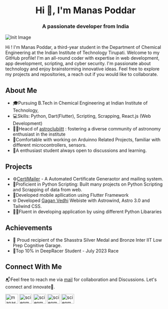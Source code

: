 <h1 align="center">Hi 👋, I'm Manas Poddar</h1>
<h3 align="center">A passionate developer from India</h3>

![Init Image](https://github.com/scienmanas/scienmanas/assets/99756067/d0f7235a-1a2f-40c8-a451-44505b396f0e)

Hi ! I'm Manas Poddar, a third-year student in the Department of Chemical Engineering at the Indian Institute of Technology Tirupati. Welcome to my GitHub profile! I'm an all-round coder with expertise in web development, app development, scripting, and cyber security. I'm passionate about technology and enjoy brainstorming innovative ideas. Feel free to explore my projects and repositories, a reach out if you would like to collaborate.

## About Me

* 🎓Pursuing B.Tech in Chemical Engineering at Indian Institute of Technology,
* 💻Skills: Python, Dart(Flutter), Scripting, Scrapping, React.js (Web Development)
* 👨‍🚀Heacd of [astroclubiitt](https://github.com/astroclubiitt) : fostering a diverse community of astronomy enthusiast in the institute
* 🔌Comfortable with working on Arduinno Related Projects, familiar with different microcontrollers, sensors.
* 🌟A enthusiast student always open to discussions and learning.
  
## Projects

* ⚙️[CertiMailer](https://github.com/scienmanas/CertiMailer) - A Automated Certificate Generaotor and mailing system.
* 🐍Proficient in Python Scripting: Built many projects on Python Scripting and Scrapping of data from web.
* 📱Developed mobile apllication using Flutter Framework
* 🌐 Developed [Gagan Vedhi](https://www.gaganvedhi.tech) Webiste with Astrowind, Astro 3.0 and Tailwind CSS.
* 👨‍💻Fluent in developing application by using different Python Libararies

## Achievements

* 🏅 Proud recipient of the Shasstra Silver Medal and Bronze Inter IIT Low Prep Cognitive Garage.
* 🚀Top 10% in DeepRacer Student - July 2023 Race

## Connect With Me

📬Feel free to reach me via [mail](https://mail.google.com/mail/?view=cm&fs=1&to=iamscientistmanas@gmail.com) for collaboration and Discussions. Let's connect and innovate🚀.

<p align="left">
<a href="https://linkedin.com/in/manas-poddar-5a0098227" target="blank"><img align="center" src="https://raw.githubusercontent.com/rahuldkjain/github-profile-readme-generator/master/src/images/icons/Social/linked-in-alt.svg" alt="manas-poddar-5a0098227" height="30" width="40" /></a>
<a href="https://instagram.com/scienmanas" target="blank"><img align="center" src="https://raw.githubusercontent.com/rahuldkjain/github-profile-readme-generator/master/src/images/icons/Social/instagram.svg" alt="scienmanas" height="30" width="40" /></a>
<!-- <a href="https://www.youtube.com/c/scienmanas" target="blank"><img align="center" src="https://raw.githubusercontent.com/rahuldkjain/github-profile-readme-generator/master/src/images/icons/Social/youtube.svg" alt="scienmanas" height="30" width="40" /></a> -->
<a href="https://www.codechef.com/users/scienmanas" target="blank"><img align="center" src="https://cdn.jsdelivr.net/npm/simple-icons@3.1.0/icons/codechef.svg" alt="scienmanas" height="30" width="40" /></a>
<a href="https://www.hackerrank.com/iamscientistman1" target="blank"><img align="center" src="https://raw.githubusercontent.com/rahuldkjain/github-profile-readme-generator/master/src/images/icons/Social/hackerrank.svg" alt="scienmanas" height="30" width="40" /></a>
<a href="https://www.leetcode.com/scienmanas" target="blank"><img align="center" src="https://raw.githubusercontent.com/rahuldkjain/github-profile-readme-generator/master/src/images/icons/Social/leet-code.svg" alt="scienmanas" height="30" width="40" /></a>
</p>

